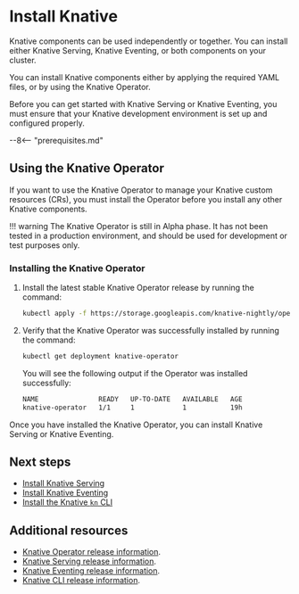 # Install Knative

Knative components can be used independently or together. You can install either Knative Serving, Knative Eventing, or both components on your cluster.

You can install Knative components either by applying the required YAML files, or by using the Knative Operator.

Before you can get started with Knative Serving or Knative Eventing, you must ensure that your Knative development environment is set up and configured properly.

--8<-- "prerequisites.md"

## Using the Knative Operator

<!-- TODO: what are the benefits of using the Operator? How is this different to YAML install atm except that it requires extra steps?-->

If you want to use the Knative Operator to manage your Knative custom resources (CRs), you must install the Operator before you install any other Knative components.

!!! warning
    The Knative Operator is still in Alpha phase. It has not been tested in a production environment, and should be used for development or test purposes only.

### Installing the Knative Operator

1. Install the latest stable Knative Operator release by running the command:

    ```bash
    kubectl apply -f https://storage.googleapis.com/knative-nightly/operator/latest/operator.yaml
    ```

1. Verify that the Knative Operator was successfully installed by running the command:

    ```bash
    kubectl get deployment knative-operator
    ```

    You will see the following output if the Operator was installed successfully:

    ```bash
    NAME               READY   UP-TO-DATE   AVAILABLE   AGE
    knative-operator   1/1     1            1           19h
    ```

Once you have installed the Knative Operator, you can install Knative Serving or Knative Eventing.

## Next steps

- [Install Knative Serving]()
- [Install Knative Eventing]()
- [Install the Knative `kn` CLI]()

## Additional resources

- [Knative Operator release information](https://github.com/knative/operator/releases).
- [Knative Serving release information](https://github.com/knative/serving/releases).
- [Knative Eventing release information](https://github.com/knative/eventing/releases).
- [Knative CLI release information](https://github.com/knative/client/releases).
